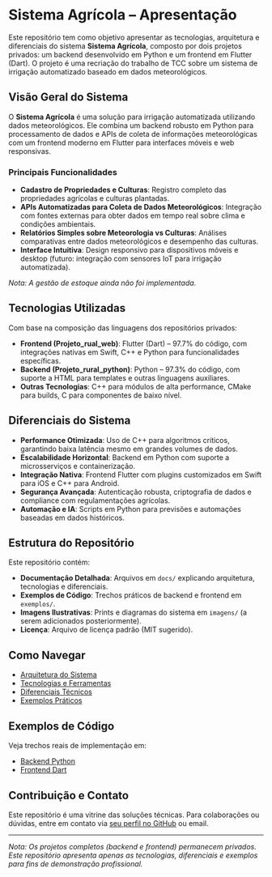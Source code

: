 # Sistema Agrícola – Apresentação

Este repositório tem como objetivo apresentar as tecnologias, arquitetura e diferenciais do sistema **Sistema Agrícola**, composto por dois projetos privados: um backend desenvolvido em Python e um frontend em Flutter (Dart). O projeto é uma recriação do trabalho de TCC sobre um sistema de irrigação automatizado baseado em dados meteorológicos.

## Visão Geral do Sistema

O **Sistema Agrícola** é uma solução para irrigação automatizada utilizando dados meteorológicos. Ele combina um backend robusto em Python para processamento de dados e APIs de coleta de informações meteorológicas com um frontend moderno em Flutter para interfaces móveis e web responsivas.

### Principais Funcionalidades
- **Cadastro de Propriedades e Culturas**: Registro completo das propriedades agrícolas e culturas plantadas.
- **APIs Automatizadas para Coleta de Dados Meteorológicos**: Integração com fontes externas para obter dados em tempo real sobre clima e condições ambientais.
- **Relatórios Simples sobre Meteorologia vs Culturas**: Análises comparativas entre dados meteorológicos e desempenho das culturas.
- **Interface Intuitiva**: Design responsivo para dispositivos móveis e desktop (futuro: integração com sensores IoT para irrigação automatizada).

*Nota: A gestão de estoque ainda não foi implementada.*

## Tecnologias Utilizadas

Com base na composição das linguagens dos repositórios privados:

- **Frontend (Projeto_rual_web)**: Flutter (Dart) – 97.7% do código, com integrações nativas em Swift, C++ e Python para funcionalidades específicas.
- **Backend (Projeto_rural_python)**: Python – 97.3% do código, com suporte a HTML para templates e outras linguagens auxiliares.
- **Outras Tecnologias**: C++ para módulos de alta performance, CMake para builds, C para componentes de baixo nível.

## Diferenciais do Sistema

- **Performance Otimizada**: Uso de C++ para algoritmos críticos, garantindo baixa latência mesmo em grandes volumes de dados.
- **Escalabilidade Horizontal**: Backend em Python com suporte a microsserviços e containerização.
- **Integração Nativa**: Frontend Flutter com plugins customizados em Swift para iOS e C++ para Android.
- **Segurança Avançada**: Autenticação robusta, criptografia de dados e compliance com regulamentações agrícolas.
- **Automação e IA**: Scripts em Python para previsões e automações baseadas em dados históricos.

## Estrutura do Repositório

Este repositório contém:
- **Documentação Detalhada**: Arquivos em `docs/` explicando arquitetura, tecnologias e diferenciais.
- **Exemplos de Código**: Trechos práticos de backend e frontend em `exemplos/`.
- **Imagens Ilustrativas**: Prints e diagramas do sistema em `imagens/` (a serem adicionados posteriormente).
- **Licença**: Arquivo de licença padrão (MIT sugerido).

## Como Navegar

- [Arquitetura do Sistema](docs/arquitetura.md)
- [Tecnologias e Ferramentas](docs/tecnologias.md)
- [Diferenciais Técnicos](docs/diferenciais.md)
- [Exemplos Práticos](exemplos/)

## Exemplos de Código

Veja trechos reais de implementação em:
- [Backend Python](exemplos/backend/exemplo_backend.py)
- [Frontend Dart](exemplos/frontend/exemplo_frontend.dart)

## Contribuição e Contato

Este repositório é uma vitrine das soluções técnicas. Para colaborações ou dúvidas, entre em contato via [seu perfil no GitHub](https://github.com/RobertGFerreira) ou email.

---

*Nota: Os projetos completos (backend e frontend) permanecem privados. Este repositório apresenta apenas as tecnologias, diferenciais e exemplos para fins de demonstração profissional.*